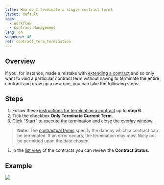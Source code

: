 ```yaml
---
title: How do I terminate a single contract term?
layout: default
tags:
  - Workflow
  - Contract Management
lang: en
sequence: 40
ref: contract_term_termination
---
```


## Overview
If you, for instance, made a mistake with [extending a contract](Extend_contract) and so only want to void a particular contract term without having to terminate the entire contract and draw up a new one, you can take the following steps:

## Steps
1. Follow these [instructions for terminating a contract](Contract_termination) up to **step 6**.
1. Tick the checkbox **Only Terminate Current Term**.
1. Click "Start" to execute the termination and close the overlay window.
 >**Note:** The [contractual terms](Define_contractual_terms) specify the date by which a contract can be terminated. If an error occurs, the termination may most likely not be permitted upon the date chosen.

1. In the [list view](ViewModes) of the contracts you can review the **Contract Status**.

## Example
![](assets/Contract_term_termination.gif)
